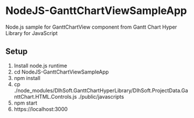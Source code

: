 # NodeJS-GanttChartViewSampleApp
Node.js sample for GanttChartView component from Gantt Chart Hyper Library for JavaScript

## Setup
1. Install node.js runtime
2. cd NodeJS-GanttChartViewSampleApp
3. npm install
4. cp ./node_modules/DlhSoft.GanttChartHyperLibrary/DlhSoft.ProjectData.GanttChart.HTML.Controls.js ./public/javascripts
5. npm start
6. https://localhost:3000
